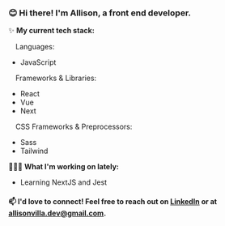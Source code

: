 ### 😊 Hi there! I'm Allison, a front end developer.

✨ **My current tech stack:**

&emsp;Languages: 
- JavaScript

&emsp;Frameworks & Libraries: 
- React
- Vue
- Next

&emsp;CSS Frameworks & Preprocessors:
- Sass
- Tailwind

👩🏻‍💻 **What I'm working on lately:**
- Learning NextJS and Jest

#### 📫 I'd love to connect! Feel free to reach out on [LinkedIn](https://www.linkedin.com/in/allisonvilla/ "Link to my LinkedIn profile") or at allisonvilla.dev@gmail.com.
